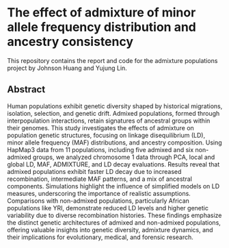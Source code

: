 # The effect of admixture of minor allele frequency distribution and ancestry consistency

This repository contains the report and code for the admixture populations project by Johnson Huang and Yujung Lin.

## Abstract

Human populations exhibit genetic diversity shaped by historical migrations, isolation, selection, and genetic drift. Admixed populations, formed through interpopulation interactions, retain signatures of ancestral groups within their genomes. This study investigates the effects of admixture on population genetic structures, focusing on linkage disequilibrium (LD), minor allele frequency (MAF) distributions, and ancestry composition. Using HapMap3 data from 11 populations, including five admixed and six non-admixed groups, we analyzed chromosome 1 data through PCA, local and global LD, MAF, ADMIXTURE, and LD decay evaluations. Results reveal that admixed populations exhibit faster LD decay due to increased recombination, intermediate MAF patterns, and a mix of ancestral components. Simulations highlight the influence of simplified models on LD measures, underscoring the importance of realistic assumptions. Comparisons with non-admixed populations, particularly African populations like YRI, demonstrate reduced LD levels and higher genetic variability due to diverse recombination histories. These findings emphasize the distinct genetic architectures of admixed and non-admixed populations, offering valuable insights into genetic diversity, admixture dynamics, and their implications for evolutionary, medical, and forensic research.
